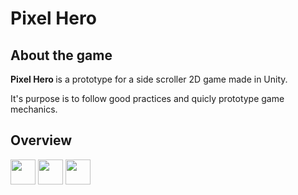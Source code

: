 <div class="col-10 mx-auto">
    <div class="row">
        <h1 class="mx-auto mt-5">
            Pixel Hero
        </h1>
    </div>
</div>

## About the game
<strong> Pixel Hero </strong> is a prototype for a side scroller 2D game made in Unity.

It's purpose is to follow good practices and quicly prototype game mechanics.

## Overview

<img src="![pixelHeroGif1](https://github.com/AlanCebohin/PixelHero2D/assets/19630708/6a0722d2-9b15-4775-9bf1-021fac7db197)" width="40" height="40" />
<img src="![pixelHeroGif2](https://github.com/AlanCebohin/PixelHero2D/assets/19630708/0c79f8f8-7162-455c-8d6a-26ed1ee9a2fc)" width="40" height="40" />
<img src="![pixelHeroGif3](https://github.com/AlanCebohin/PixelHero2D/assets/19630708/4b6c41c4-5fe3-4036-816c-98e9784191aa)" width="40" height="40" />

